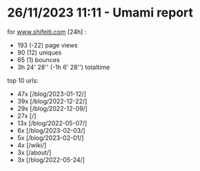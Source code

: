 # 26/11/2023 11:11 - Umami report
for www.shifeiti.com [24h] :

 - 193 (-22) page views
 - 90 (12) uniques
 - 65 (1) bounces
 - 3h 24' 28'' (-1h 6' 28'') totaltime


top 10 urls:
 - 47x [/blog/2023-01-12/]
 - 39x [/blog/2022-12-22/]
 - 29x [/blog/2022-12-09/]
 - 27x [/]
 - 13x [/blog/2022-05-07/]
 - 6x [/blog/2023-02-03/]
 - 5x [/blog/2023-02-01/]
 - 4x [/wiki/]
 - 3x [/about/]
 - 3x [/blog/2022-05-24/]


